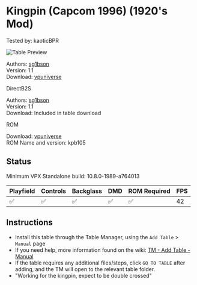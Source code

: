 ﻿# Kingpin (Capcom 1996) (1920's Mod)
Tested by: kaoticBPR

![Table Preview](../../images/vpx-kingpin.jpg)

Authors: [sg1bson](https://vpuniverse.com/profile/34010-sg1bson/)  
Version: 1.1  
Download: [vpuniverse](https://vpuniverse.com/files/file/7039-kingpin-capcom-1996-sg1bson-1920-mod/)

DirectB2S

Authors: [sg1bson](https://vpuniverse.com/profile/34010-sg1bson/)  
Version: 1.1  
Download: Included in table download

ROM

Download: [vpuniverse](https://vpuniverse.com/files/file/1815-kpb105zip/)  
ROM Name and version: kpb105

## Status 

Minimum VPX Standalone build: 10.8.0-1989-a764013

| Playfield | Controls | Backglass | DMD | ROM Required | FPS | 
|-----------|----------|-----------|-----|--------------|-----|
| :white_check_mark: | :white_check_mark: | :white_check_mark: | :white_check_mark: | :white_check_mark: | 42 |

## Instructions

- Install this table through the Table Manager, using the `Add Table` > `Manual` page
- If you need help, more information found on the wiki: [TM - Add Table - Manual](https://github.com/LegendsUnchained/vpx-standalone-alp4k/wiki/%5B04%5D-%F0%9F%A7%A1-TM-%E2%80%90-Other-Features#add-table---manual)
- If the table requires any additional files/steps, click `GO TO TABLE` after adding, and the TM will open to the relevant table folder.
- "Working for the kingpin, expect to be double crossed"

